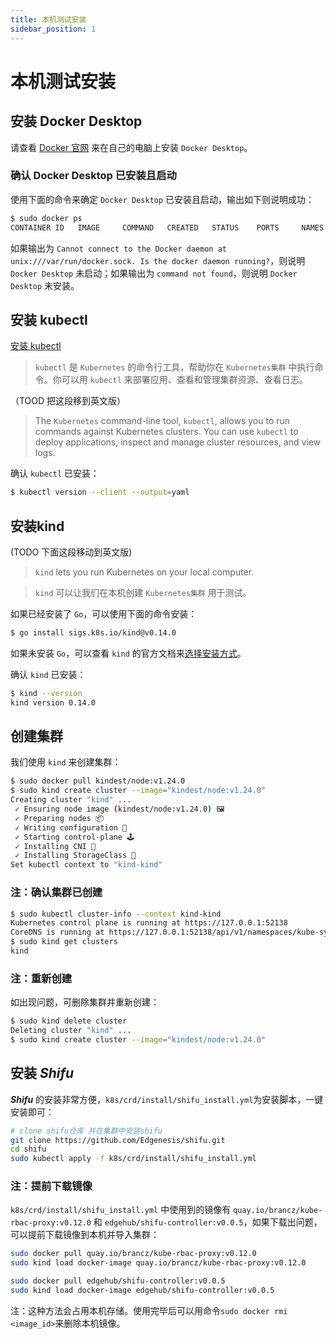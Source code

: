 ```yaml
---
title: 本机测试安装
sidebar_position: 1
---
```


# 本机测试安装

## 安装 Docker Desktop

请查看 [Docker 官网](https://www.docker.com) 来在自己的电脑上安装 `Docker Desktop`。

### 确认 Docker Desktop 已安装且启动

使用下面的命令来确定 `Docker Desktop` 已安装且启动，输出如下则说明成功：

```bash
$ sudo docker ps
CONTAINER ID   IMAGE     COMMAND   CREATED   STATUS    PORTS     NAMES
```

如果输出为 `Cannot connect to the Docker daemon at unix:///var/run/docker.sock. Is the docker daemon running?`，则说明 `Docker Desktop` 未启动；如果输出为 `command not found`，则说明 `Docker Desktop` 未安装。

## 安装 kubectl

[安装 kubectl](https://kubernetes.io/docs/tasks/tools/)

> `kubectl` 是 `Kubernetes` 的命令行工具，帮助你在 `Kubernetes集群` 中执行命令。你可以用 `kubectl` 来部署应用、查看和管理集群资源、查看日志。

（TOOD 把这段移到英文版）

> The `Kubernetes` command-line tool, `kubectl`, allows you to run commands against Kubernetes clusters. You can use `kubectl` to deploy applications, inspect and manage cluster resources, and view logs.

确认 `kubectl` 已安装：

```bash
$ kubectl version --client --output=yaml
```

## 安装kind

(TODO 下面这段移动到英文版)

> `kind` lets you run Kubernetes on your local computer.

> `kind` 可以让我们在本机创建 `Kubernetes集群` 用于测试。

如果已经安装了 `Go`，可以使用下面的命令安装：

```bash
$ go install sigs.k8s.io/kind@v0.14.0
```

如果未安装 `Go`，可以查看 `kind` 的官方文档来[选择安装方式](https://kind.sigs.k8s.io/docs/user/quick-start#installation)。

确认 `kind` 已安装：

```bash
$ kind --version
kind version 0.14.0
```

## 创建集群

我们使用 `kind` 来创建集群：

```bash
$ sudo docker pull kindest/node:v1.24.0
$ sudo kind create cluster --image="kindest/node:v1.24.0"
Creating cluster "kind" ...
 ✓ Ensuring node image (kindest/node:v1.24.0) 🖼
 ✓ Preparing nodes 📦
 ✓ Writing configuration 📜
 ✓ Starting control-plane 🕹️
 ✓ Installing CNI 🔌
 ✓ Installing StorageClass 💾
Set kubectl context to "kind-kind"
```

### 注：确认集群已创建

```bash
$ sudo kubectl cluster-info --context kind-kind
Kubernetes control plane is running at https://127.0.0.1:52138
CoreDNS is running at https://127.0.0.1:52138/api/v1/namespaces/kube-system/services/kube-dns:dns/proxy
$ sudo kind get clusters
kind
```

### 注：重新创建

如出现问题，可删除集群并重新创建：

```bash
$ sudo kind delete cluster
Deleting cluster "kind" ...
$ sudo kind create cluster --image="kindest/node:v1.24.0"
```

## 安装 ***Shifu***

***Shifu*** 的安装非常方便，`k8s/crd/install/shifu_install.yml`为安装脚本，一键安装即可：

```bash
# clone shifu仓库 并在集群中安装shifu
git clone https://github.com/Edgenesis/shifu.git
cd shifu
sudo kubectl apply -f k8s/crd/install/shifu_install.yml
```

### 注：提前下载镜像

`k8s/crd/install/shifu_install.yml` 中使用到的镜像有 `quay.io/brancz/kube-rbac-proxy:v0.12.0` 和 `edgehub/shifu-controller:v0.0.5`，如果下载出问题，可以提前下载镜像到本机并导入集群：

```bash
sudo docker pull quay.io/brancz/kube-rbac-proxy:v0.12.0
sudo kind load docker-image quay.io/brancz/kube-rbac-proxy:v0.12.0

sudo docker pull edgehub/shifu-controller:v0.0.5
sudo kind load docker-image edgehub/shifu-controller:v0.0.5
```

注：这种方法会占用本机存储。使用完毕后可以用命令`sudo docker rmi <image_id>`来删除本机镜像。
